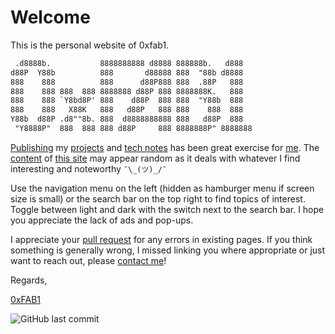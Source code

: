 # Welcome

This is the personal website of 0xfab1.

``` txt
 .d8888b.           8888888888 d8888 888888b.   d888   
d88P  Y88b          888       d88888 888  "88b d8888   
888    888          888      d88P888 888  .88P   888   
888    888 888  888 8888888 d88P 888 8888888K.   888   
888    888 `Y8bd8P' 888    d88P  888 888  "Y88b  888   
888    888   X88K   888   d88P   888 888    888  888   
Y88b  d88P .d8""8b. 888  d8888888888 888   d88P  888   
 "Y8888P"  888  888 888 d88P     888 8888888P" 8888888 
```

[Publishing](https://proven.lol/d72627) my [projects](make/index.md) and [tech notes](tech/index.md) has been great exercise for <a rel="me" href="https://social.lol/@yolo">me</a>. The [content](https://0xfab1.net/sitemap) of [this site](about/0xfab1/index.md) may appear random as it deals with whatever I find interesting and noteworthy ```¯\_(ツ)_/¯```

Use the navigation menu on the left (hidden as hamburger menu if screen size is small) or the search bar on the top right to find topics of interest. Toggle between light and dark with the switch next to the search bar. I hope you appreciate the lack of ads and pop-ups.

I appreciate your [pull request](https://github.com/FullByte/FullByte.github.io#contribute) for any errors in existing pages. If you think something is generally wrong, I missed linking you where appropriate or just want to reach out, please [contact me](about/me/contact.md)!

Regards,

[0xFAB1](about/me/index.md)

![GitHub last commit](https://img.shields.io/github/last-commit/FullByte/FullByte.github.io?color=4cae4f&label=last%20update&style=plastic)
